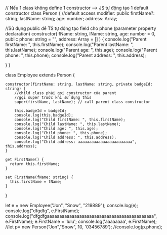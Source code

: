 // Nếu 1 class không define 1 constructor --> JS tự động tạo 1 default constructor
class Person {
  //default access modifier: public
  firstName?: string;
  lastName: string;
  age: number;
  address: Array<any>;

  //Sử dụng public để TS tự động tạo field cho phone (parameter property declaration)
  constructor(
    fName: string,
    lName: string,
    age: number = 0,
    public phone: string = "",
    address: Array<any> = []
  ) {
    console.log("Parent firstName: ", this.firstName);
    console.log("Parent lastName: ", this.lastName);
    console.log("Parent age: ", this.age);
    console.log("Parent phone: ", this.phone);
    console.log("Parent address: ", this.address);

  }
}

class Employee extends Person {

    constructor(firstName: string, lastName: string, private badgeId: string) {
        //child class phải gọi constructor của parent
        //gọi super trước khi sử dụng this
        super(firstName, lastName); // call parent class constructor

        this.badgeId = badgeId;
        console.log(this.badgeId);
        console.log("Child firstName: ", this.firstName);
        console.log("Child lastName: ", this.lastName);
        console.log("Child age: ", this.age);
        console.log("Child phone: ", this.phone);
        console.log("Child address: ", this.address);
        console.log("Child address: aaaaaaaaaaaaaaaaaaaaaaaa", this.address);
    }

    get FirstName() {
      return this.firstName;
    }

    set FirstName(fName: string) {
      this.firstName = fName;
    }
}

let e = new Employee("Jon", "Snow", "219889");
console.log(e);
console.log("dfgdfg", e.FirstName);
console.log("dfgdfgaaaaaaaaaaaaaaaaaaaaaaaaaaaaaaaaaaaaaaaaaaa", e.FirstName);
e.FirstName = 'lulu';
console.log('aaaaaaaa', e.FirstName);
//let p= new Person("Jon","Snow", 10, '03456789');
//console.log(p.phone);
